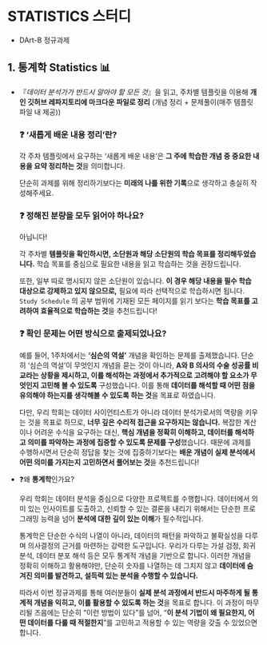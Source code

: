 # STATISTICS 스터디

- DArt-B 정규과제 

## 1. 통계학 Statistics 📊

- 『*데이터 분석가가 반드시 알아야 할 모든 것*』을 읽고, 주차별 템플릿을 이용해 **개인 깃허브 레파지토리에 마크다운 파일로 정리** (개념 정리 + 문제풀이(매주 템플릿 파일 내 제공))

  

  ### ❓ **‘새롭게 배운 내용 정리’란?**

  각 주차 템플릿에서 요구하는 ‘새롭게 배운 내용’은 **그 주에 학습한 개념 중 중요한 내용을 요약 정리하는 것**을 의미합니다.

  단순히 과제를 위해 정리하기보다는 **미래의 나를 위한 기록**으로 생각하고 충실히 작성해주세요.

  ### ❓ 정해진 분량을 모두 읽어야 하나요?

  아닙니다!

  각 주차별 **템플릿을 확인하시면, 소단원과 해당 소단원의 학습 목표를 정리해두었습니다.** 학습 목표를 중심으로 필요한 내용을 읽고 학습하는 것을 권장드립니다.

  또한, 일부 따로 명시되지 않은 소단원이 있습니다. **이 경우 해당 내용을 필수 학습 대상으로 강제하고 있지 않으므로,** 필요에 따라 선택적으로 학습하시면 됩니다. `Study Schedule` 의 공부 범위에 기재된 모든 페이지를 읽기 보다는 **학습 목표를 고려하여 효율적으로 학습하는 것**을 추천드립니다!

  

  ### ❓ 확인 문제는 어떤 방식으로 출제되었나요?

  예를 들어, 1주차에서는 **‘심슨의 역설’** 개념을 확인하는 문제를 출제했습니다. 단순히 ‘심슨의 역설’이 무엇인지 개념을 묻는 것이 아니라, **A와 B 의사의 수술 성공률 비교라는 상황을 제시하고, 이를 해석하는 과정에서 추가적으로 고려해야 할 요소가 무엇인지 고민해 볼 수 있도록** 구성했습니다. 이를 통해 **데이터를 해석할 때 어떤 점을 유의해야 하는지를 생각해볼 수 있도록 하는 것**을 목표로 하였습니다.

  다만, 우리 학회는 데이터 사이언티스트가 아니라 데이터 분석가로서의 역량을 키우는 것을 목표로 하므로, **너무 깊은 수리적 접근을 요구하지는 않습니다.** 복잡한 계산이나 어려운 수식을 요구하는 대신, **핵심 개념을 정확히 이해하고, 데이터를 해석하고 의미를 파악하는 과정에 집중할 수 있도록 문제를 구성**했습니다. 때문에 과제를 수행하시면서 단순히 정답을 찾는 것에 집중하기보다는 **배운 개념이 실제 분석에서 어떤 의미를 가지는지 고민하면서 풀어보는 것**을 추천드립니다!

  

- ❓왜 **통계학**인가요?

  우리 학회는 데이터 분석을 중심으로 다양한 프로젝트를 수행합니다. 데이터에서 의미 있는 인사이트를 도출하고, 신뢰할 수 있는 결론을 내리기 위해서는 단순한 프로그래밍 능력을 넘어 **분석에 대한 깊이 있는 이해**가 필수적입니다.

  통계학은 단순한 수식의 나열이 아니라, 데이터의 패턴을 파악하고 불확실성을 다루며 의사결정의 근거를 마련하는 강력한 도구입니다. 우리가 다루는 가설 검정, 회귀 분석, 데이터 분포 해석 등은 모두 통계적 개념을 기반으로 합니다. 이러한 개념을 정확히 이해하고 활용해야만, 단순히 숫자를 나열하는 데 그치지 않고 **데이터에 숨겨진 의미를 발견하고, 설득력 있는 분석을 수행할 수 있습니다.**

  따라서 이번 정규과제를 통해 여러분들이 **실제 분석 과정에서 반드시 마주하게 될 통계적 개념을 익히고, 이를 활용할 수 있도록 하는 것**을 목표로 합니다. 이 과정이 마무리될 즈음에는 단순히 “이런 방법이 있다”를 넘어, “**이 분석 기법이 왜 필요한지, 어떤 데이터를 다룰 때 적절한지**”를 고민하고 적용할 수 있는 역량을 갖출 수 있었으면 합니다.